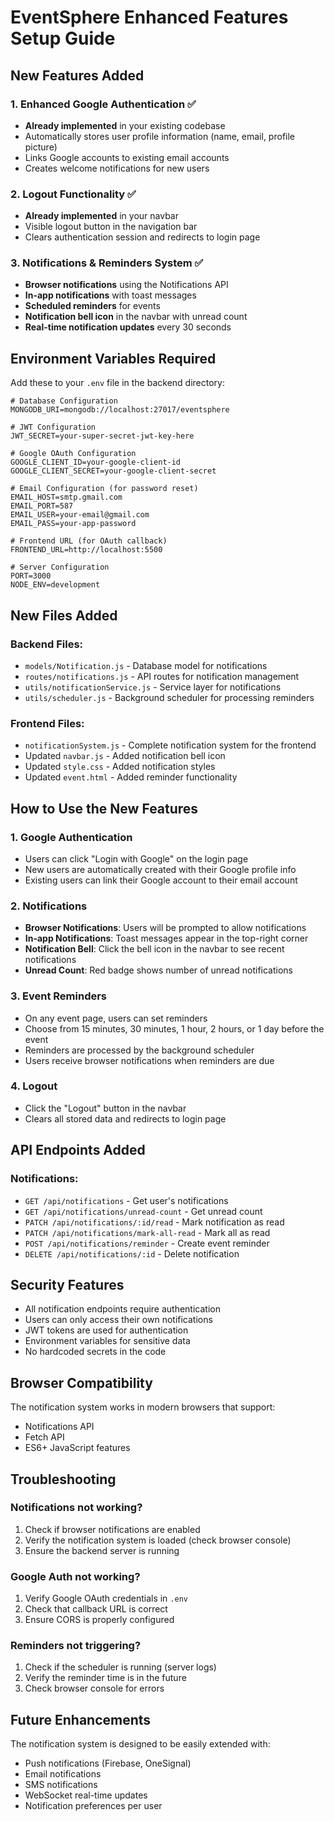 # EventSphere Enhanced Features Setup Guide

## New Features Added

### 1. Enhanced Google Authentication ✅
- **Already implemented** in your existing codebase
- Automatically stores user profile information (name, email, profile picture)
- Links Google accounts to existing email accounts
- Creates welcome notifications for new users

### 2. Logout Functionality ✅
- **Already implemented** in your navbar
- Visible logout button in the navigation bar
- Clears authentication session and redirects to login page

### 3. Notifications & Reminders System ✅
- **Browser notifications** using the Notifications API
- **In-app notifications** with toast messages
- **Scheduled reminders** for events
- **Notification bell icon** in the navbar with unread count
- **Real-time notification updates** every 30 seconds

## Environment Variables Required

Add these to your `.env` file in the backend directory:

```env
# Database Configuration
MONGODB_URI=mongodb://localhost:27017/eventsphere

# JWT Configuration
JWT_SECRET=your-super-secret-jwt-key-here

# Google OAuth Configuration
GOOGLE_CLIENT_ID=your-google-client-id
GOOGLE_CLIENT_SECRET=your-google-client-secret

# Email Configuration (for password reset)
EMAIL_HOST=smtp.gmail.com
EMAIL_PORT=587
EMAIL_USER=your-email@gmail.com
EMAIL_PASS=your-app-password

# Frontend URL (for OAuth callback)
FRONTEND_URL=http://localhost:5500

# Server Configuration
PORT=3000
NODE_ENV=development
```

## New Files Added

### Backend Files:
- `models/Notification.js` - Database model for notifications
- `routes/notifications.js` - API routes for notification management
- `utils/notificationService.js` - Service layer for notifications
- `utils/scheduler.js` - Background scheduler for processing reminders

### Frontend Files:
- `notificationSystem.js` - Complete notification system for the frontend
- Updated `navbar.js` - Added notification bell icon
- Updated `style.css` - Added notification styles
- Updated `event.html` - Added reminder functionality

## How to Use the New Features

### 1. Google Authentication
- Users can click "Login with Google" on the login page
- New users are automatically created with their Google profile info
- Existing users can link their Google account to their email account

### 2. Notifications
- **Browser Notifications**: Users will be prompted to allow notifications
- **In-app Notifications**: Toast messages appear in the top-right corner
- **Notification Bell**: Click the bell icon in the navbar to see recent notifications
- **Unread Count**: Red badge shows number of unread notifications

### 3. Event Reminders
- On any event page, users can set reminders
- Choose from 15 minutes, 30 minutes, 1 hour, 2 hours, or 1 day before the event
- Reminders are processed by the background scheduler
- Users receive browser notifications when reminders are due

### 4. Logout
- Click the "Logout" button in the navbar
- Clears all stored data and redirects to login page

## API Endpoints Added

### Notifications:
- `GET /api/notifications` - Get user's notifications
- `GET /api/notifications/unread-count` - Get unread count
- `PATCH /api/notifications/:id/read` - Mark notification as read
- `PATCH /api/notifications/mark-all-read` - Mark all as read
- `POST /api/notifications/reminder` - Create event reminder
- `DELETE /api/notifications/:id` - Delete notification

## Security Features

- All notification endpoints require authentication
- Users can only access their own notifications
- JWT tokens are used for authentication
- Environment variables for sensitive data
- No hardcoded secrets in the code

## Browser Compatibility

The notification system works in modern browsers that support:
- Notifications API
- Fetch API
- ES6+ JavaScript features

## Troubleshooting

### Notifications not working?
1. Check if browser notifications are enabled
2. Verify the notification system is loaded (check browser console)
3. Ensure the backend server is running

### Google Auth not working?
1. Verify Google OAuth credentials in `.env`
2. Check that callback URL is correct
3. Ensure CORS is properly configured

### Reminders not triggering?
1. Check if the scheduler is running (server logs)
2. Verify the reminder time is in the future
3. Check browser console for errors

## Future Enhancements

The notification system is designed to be easily extended with:
- Push notifications (Firebase, OneSignal)
- Email notifications
- SMS notifications
- WebSocket real-time updates
- Notification preferences per user

